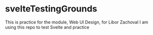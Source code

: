 # svelteTestingGrounds

This is practice for the module, Web UI Design, for Libor Zachoval
I am using this repo to test Svelte and practice